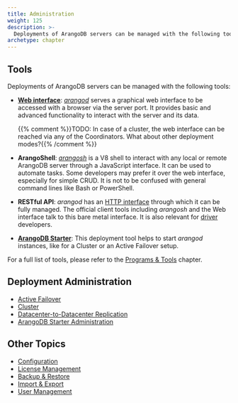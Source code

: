 ```yaml
---
title: Administration
weight: 125
description: >-
  Deployments of ArangoDB servers can be managed with the following tools
archetype: chapter
---
```

## Tools

Deployments of ArangoDB servers can be managed with the following tools:

- [**Web interface**](../../core-topics/programs-and-tools/web-interface/_index.md):
  [_arangod_](../../core-topics/programs-and-tools/arangodb-server/_index.md) serves a graphical web interface to
  be accessed with a browser via the server port. It provides basic and advanced
  functionality to interact with the server and its data.
  
  {{% comment %}}TODO: In case of a cluster, the web interface can be reached via any of the Coordinators. What about other deployment modes?{{% /comment %}}

- **ArangoShell**: [_arangosh_](../../core-topics/programs-and-tools/arangodb-shell/_index.md) is a V8 shell to
  interact with any local or remote ArangoDB server through a JavaScript
  interface. It can be used to automate tasks. Some developers may prefer it over
  the web interface, especially for simple CRUD. It is not to be confused with
  general command lines like Bash or PowerShell.

- **RESTful API**: _arangod_ has an [HTTP interface](../../http/_index.md) through
  which it can be fully managed. The official client tools including _arangosh_ and
  the Web interface talk to this bare metal interface. It is also relevant for
  [driver](../../drivers/_index.md) developers.

- [**ArangoDB Starter**](../../core-topics/programs-and-tools/arangodb-starter/_index.md): This deployment tool
  helps to start _arangod_ instances, like for a Cluster or an Active Failover setup.
  
For a full list of tools, please refer to the [Programs & Tools](../../core-topics/programs-and-tools/_index.md) chapter.

## Deployment Administration

- [Active Failover](../../advanced-topics/deployment/active-failover/administration.md)
- [Cluster](../../advanced-topics/deployment/cluster/administration.md)
- [Datacenter-to-Datacenter Replication](../../advanced-topics/arangosync/administration.md)
- [ArangoDB Starter Administration](arangodb-starter-administration/_index.md)

## Other Topics

- [Configuration](configuration.md)
- [License Management](license-management.md)
- [Backup & Restore](../backup-and-restore.md)
- [Import & Export](import-and-export.md)
- [User Management](user-management/_index.md)

